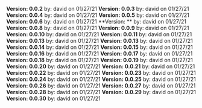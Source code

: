   **Version: 0.0.2**
  by: david on 01/27/21
  **Version: 0.0.3**
  by: david on 01/27/21
  **Version: 0.0.4**
  by: david on 01/27/21
  **Version: 0.0.5**
  by: david on 01/27/21
  **Version: 0.0.6**
  by: david on 01/27/21
  **Version: **
  by: david on 01/27/21
  **Version: 0.0.8**
  by: david on 01/27/21
  **Version: 0.0.9**
  by: david on 01/27/21
  **Version: 0.0.10**
  by: david on 01/27/21
  **Version: 0.0.11**
  by: david on 01/27/21
  **Version: 0.0.13**
  by: david on 01/27/21
  **Version: 0.0.13**
  by: david on 01/27/21
  **Version: 0.0.14**
  by: david on 01/27/21
  **Version: 0.0.15**
  by: david on 01/27/21
  **Version: 0.0.16**
  by: david on 01/27/21
  **Version: 0.0.17**
  by: david on 01/27/21
  **Version: 0.0.18**
  by: david on 01/27/21
  **Version: 0.0.19**
  by: david on 01/27/21
  **Version: 0.0.20**
  by: david on 01/27/21
  **Version: 0.0.21**
  by: david on 01/27/21
  **Version: 0.0.22**
  by: david on 01/27/21
  **Version: 0.0.23**
  by: david on 01/27/21
  **Version: 0.0.24**
  by: david on 01/27/21
  **Version: 0.0.25**
  by: david on 01/27/21
  **Version: 0.0.26**
  by: david on 01/27/21
  **Version: 0.0.27**
  by: david on 01/27/21
  **Version: 0.0.28**
  by: david on 01/27/21
  **Version: 0.0.29**
  by: david on 01/27/21
  **Version: 0.0.30**
  by: david on 01/27/21
